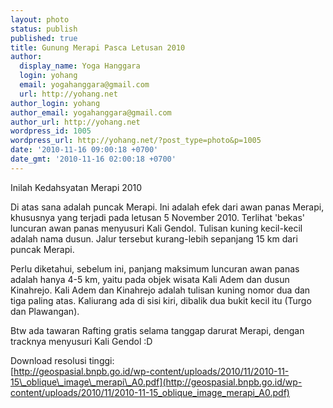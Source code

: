 ```yaml
---
layout: photo
status: publish
published: true
title: Gunung Merapi Pasca Letusan 2010
author:
  display_name: Yoga Hanggara
  login: yohang
  email: yogahanggara@gmail.com
  url: http://yohang.net
author_login: yohang
author_email: yogahanggara@gmail.com
author_url: http://yohang.net
wordpress_id: 1005
wordpress_url: http://yohang.net/?post_type=photo&p=1005
date: '2010-11-16 09:00:18 +0700'
date_gmt: '2010-11-16 02:00:18 +0700'
---
```

Inilah Kedahsyatan Merapi 2010

Di atas sana adalah puncak Merapi.&nbsp;Ini adalah efek dari awan panas Merapi, khususnya yang terjadi pada letusan 5 November 2010.&nbsp;Terlihat 'bekas' luncuran awan panas menyusuri Kali Gendol.&nbsp;Tulisan kuning kecil-kecil adalah nama dusun.&nbsp;Jalur tersebut kurang-lebih sepanjang 15 km dari puncak Merapi.

Perlu diketahui, sebelum ini, panjang maksimum luncuran awan panas adalah hanya 4-5 km, yaitu pada objek wisata Kali Adem dan dusun Kinahrejo. Kali Adem dan Kinahrejo adalah tulisan kuning nomor dua dan tiga paling atas. Kaliurang ada di sisi kiri, dibalik dua bukit kecil itu (Turgo dan Plawangan).

Btw ada tawaran Rafting gratis selama tanggap darurat Merapi, dengan tracknya menyusuri Kali Gendol :D

Download resolusi tinggi:  
 [http://geospasial.bnpb.go.id/wp-content/uploads/2010/11/2010-11-15\_oblique\_image\_merapi\_A0.pdf](http://geospasial.bnpb.go.id/wp-content/uploads/2010/11/2010-11-15_oblique_image_merapi_A0.pdf)


